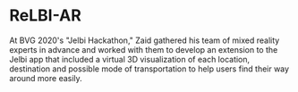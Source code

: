 # ReLBI-AR
At BVG 2020's "Jelbi Hackathon," Zaid gathered his team of mixed reality experts in advance and worked with them to develop an extension to the Jelbi app that included a virtual 3D visualization of each location, destination and possible mode of transportation to help users find their way around more easily. 
